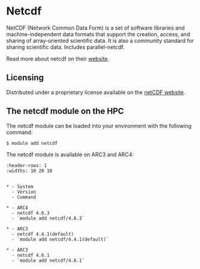 # Netcdf

NetCDF (Network Common Data Form) is a set of software libraries and machine-independent data formats that support the creation, access, and sharing of array-oriented scientific data. It is also a community standard for sharing scientific data. Includes parallel-netcdf.

Read more about netcdf on their [website](http://www.unidata.ucar.edu/software/netcdf/).



## Licensing 

Distributed under a proprietary license available on the [netCDF website](https://www.unidata.ucar.edu/software/netcdf/copyright.html).



## The netcdf module on the HPC

The netcdf module can be loaded into your environment with the following command:

```bash
$ module add netcdf
```

The netcdf module is available on ARC3 and ARC4:

```{list-table}
:header-rows: 1
:widths: 10 20 10


* - System
  - Version
  - Command

* - ARC4
  - netcdf 4.6.3
  - `module add netcdf/4.6.3`

* - ARC3
  - netcdf 4.4.1(default)
  - `module add netcdf/4.4.1(default)`

* - ARC3
  - netcdf 4.6.1
  - `module add netcdf/4.6.1`

```